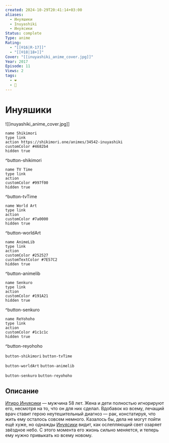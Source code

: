 ```yaml
---
created: 2024-10-29T20:41:14+03:00
aliases:
  - Инуяшики
  - Inuyashiki
  - Инуясики
Status: complete
Type: anime
Rating:
  - "[[®️16|R-17]]"
  - "[[®️18|18+]]"
Cover: "[[inuyashiki_anime_cover.jpg]]"
Year: 2017
Episode: 11
Views: 2
tags:
  - ❤
  - 🔞
---
```


# Инуяшики

![[inuyashiki_anime_cover.jpg]]

```button
name Shikimori
type link
action https://shikimori.one/animes/34542-inuyashiki
customColor #4682b4
hidden true
```
^button-shikimori

```button
name TV Time
type link
action 
customColor #997f00
hidden true
```
^button-tvTime

```button
name World Art
type link
action 
customColor #7a0000
hidden true
```
^button-worldArt

```button
name AnimeLib
type link
action 
customColor #252527
customTextColor #7E57C2
hidden true
```
^button-animelib

```button
name Senkuro
type link
action 
customColor #191A21
hidden true
```
^button-senkuro

```button
name ReYohoho
type link
action 
customColor #1c1c1c
hidden true
```
^button-reyohoho



`button-shikimori` `button-tvTime`

`button-worldArt` `button-animelib`

`button-senkuro` `button-reyohoho`

## Описание

[Итиро Инуясики](https://shikimori.one/characters/114453-ichirou-inuyashiki) — мужчина 58 лет. Жена и дети полностью игнорируют его, несмотря на то, что он для них сделал. Вдобавок ко всему, лечащий врач ставит герою неутешительный диагноз — рак, констатируя, что жить ему осталось совсем немного. Казалось бы, дела не могут пойти ещё хуже, но однажды [Инуясики](https://shikimori.one/characters/114453-ichirou-inuyashiki) видит, как ослепляющий свет озаряет звёздное небо. С этого момента его жизнь сильно меняется, и теперь ему нужно привыкать ко всему новому.
